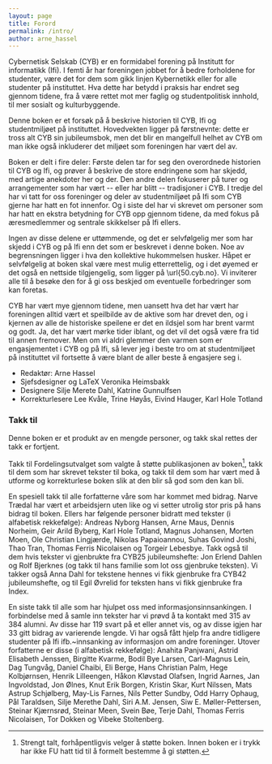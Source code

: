 ```yaml
---
layout: page
title: Forord
permalink: /intro/
author: arne_hassel
---
```


Cybernetisk Selskab (CYB) er en formidabel forening på Institutt for informatikk (Ifi). I femti år har foreningen jobbet for å bedre forholdene for studenter, være det for dem som gikk linjen Kybernetikk eller for alle studenter på instituttet. Hva dette har betydd i praksis har endret seg gjennom tidene, fra å være rettet mot mer faglig og studentpolitisk innhold, til mer sosialt og kulturbyggende.

Denne boken er et forsøk på å beskrive historien til CYB, Ifi og studentmiljøet på instituttet. Hovedvekten ligger på førstnevnte: dette er tross alt CYB sin jubileumsbok, men det blir en mangelfull helhet av CYB om man ikke også inkluderer det miljøet som foreningen har vært del av.

Boken er delt i fire deler: Første delen tar for seg den overordnede historien til CYB og Ifi, og prøver å beskrive de store endringene som har skjedd, med artige anekdoter her og der. Den andre delen fokuserer på turer og arrangementer som har vært -- eller har blitt -- tradisjoner i CYB. I tredje del har vi tatt for oss foreninger og deler av studentmiljøet på Ifi som CYB gjerne har hatt en fot innenfor. Og i siste del har vi skrevet om personer som har hatt en ekstra betydning for CYB opp gjennom tidene, da med fokus på æresmedlemmer og sentrale skikkelser på Ifi ellers.

Ingen av disse delene er uttømmende, og det er selvfølgelig mer som har skjedd i CYB og på Ifi enn det som er beskrevet i denne boken. Noe av begrensningen ligger i hva den kollektive hukommelsen husker. Håpet er selvfølgelig at boken skal være mest mulig etterrettelig, og i det øyemed er det også en nettside tilgjengelig, som ligger på \url{50.cyb.no}. Vi inviterer alle til å besøke den for å gi oss beskjed om eventuelle forbedringer som kan foretas.

CYB har vært mye gjennom tidene, men uansett hva det har vært har foreningen alltid vært et speilbilde av de aktive som har drevet den, og i kjernen av alle de historiske speilene er det en ildsjel som har brent varmt og godt. Ja, det har vært mørke tider iblant, og det vil det også være fra tid til annen fremover. Men om vi aldri glemmer den varmen som er engasjementet i CYB og på Ifi, så lever jeg i beste tro om at studentmiljøet på instituttet vil fortsette å være blant de aller beste å engasjere seg i.

* Redaktør: Arne Hassel
* Sjefsdesigner og LaTeX Veronika Heimsbakk
* Designere Silje Merete Dahl, Katrine Gunnulfsen
* Korrekturlesere Lee Kvåle, Trine Høyås, Eivind Hauger, Karl Hole Totland

### Takk til

Denne boken er et produkt av en mengde personer, og takk skal rettes der takk er fortjent.

Takk til Fordelingsutvalget som valgte å støtte publikasjonen av boken[^1], takk til dem som har skrevet tekster til boka, og takk til dem som har vært med å utforme og korrekturlese boken slik at den blir så god som den kan bli.

En spesiell takk til alle forfatterne våre som har kommet med bidrag. Narve Trædal har vært et arbeidsjern uten like og vi setter utrolig stor pris på hans bidrag til boken. Ellers har følgende personer bidratt med tekster (i alfabetisk rekkefølge): Andreas Nyborg Hansen, Arne Maus, Dennis Norheim, Geir Arild Byberg, Karl Hole Totland, Magnus Johansen, Morten Moen, Ole Christian Lingjærde, Nikolas Papaioannou, Suhas Govind Joshi, Thao Tran, Thomas Ferris Nicolaisen og Torgeir Lebesbye. Takk også til dem hvis tekster vi gjenbrukte fra CYB25 jubileumshefte: Jon Erlend Dahlen og Rolf Bjerknes (og takk til hans familie som lot oss gjenbruke teksten). Vi takker også Anna Dahl for tekstene hennes vi fikk gjenbruke fra CYB42 jubileumshefte, og til Egil Øvrelid for teksten hans vi fikk gjenbruke fra Index.

En siste takk til alle som har hjulpet oss med informasjonsinnsankingen. I forbindelse med å samle inn tekster har vi prøvd å ta kontakt med 315 av 384 alumni. Av disse har 119 svart på et eller annet vis, og av disse igjen har 33 gitt bidrag av varierende lengde. Vi har også fått hjelp fra andre tidligere studenter på Ifi ifb.~innsanking av informasjon om andre foreninger. Utover forfatterne er disse (i alfabetisk rekkefølge): Anahita Panjwani, Astrid Elisabeth Jenssen, Birgitte Kvarme, Bodil Bye Larsen, Carl-Magnus Lein, Dag Tungvåg, Daniel Chaibi, Eli Berge, Hans Christian Palm, Hege Kolbjørnsen, Henrik Lilleengen, Håkon Kløvstad Olafsen, Ingrid Aarnes, Jan Ingvoldstad, Jon Ølnes, Knut Erik Borgen, Kristin Skar, Kurt Nilssen, Mats Astrup Schjølberg, May-Lis Farnes, Nils Petter Sundby, Odd Harry Ophaug, Pål Taraldsen, Silje Merethe Dahl, Siri A.M. Jensen, Siw E. Møller-Pettersen, Steinar Kjærnsrød, Steinar Meen, Svein Bøe, Terje Dahl, Thomas Ferris Nicolaisen, Tor Dokken og Vibeke Stoltenberg.

[^1]:Strengt talt, forhåpentligvis velger å støtte boken. Innen boken er i trykk har ikke FU hatt tid til å formelt bestemme å gi støtten.
